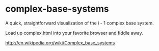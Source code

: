 complex-base-systems
====================

A quick, straightforward visualization of the i - 1 complex base system.

Load up complex.html into your favorite browser and fiddle away.

http://en.wikipedia.org/wiki/Complex_base_systems
